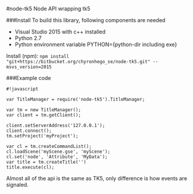 #node-tk5
Node API wrapping tk5

###Install
To build this library, following components are needed
- Visual Studio 2015 with c++ installed
- Python 2.7
- Python environment variable PYTHON={python-dir including exe}

Install (npm):
`npm install "git+https://bitbucket.org/chyronhego_se/node-tk5.git" --msvs_version=2015`

###Example code

```
#!javascript

var TitleManager = require('node-tk5').TitleManager;

var tm = new TitleManager();
var client = tm.getClient();

client.setServerAddress('127.0.0.1');
client.connect();
tm.setProject('myProject');

var cl = tm.createCommandList();
cl.loadScene('myScene.gse', 'myScene');
cl.set('node', 'Attribute', 'MyData');
var title = tm.createTitle('')
title.execute(cl);

```


Almost all of the api is the same as TK5, only difference is how events are signaled.